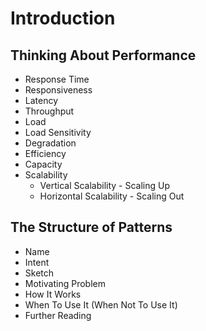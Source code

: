 # Introduction

## Thinking About Performance

* Response Time
* Responsiveness
* Latency
* Throughput
* Load
* Load Sensitivity
* Degradation
* Efficiency
* Capacity
* Scalability
	* Vertical Scalability - Scaling Up
	* Horizontal Scalability - Scaling Out

## The Structure of Patterns

* Name
* Intent
* Sketch
* Motivating Problem
* How It Works
* When To Use It (When Not To Use It)
* Further Reading
